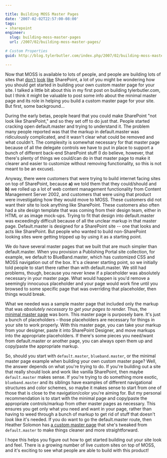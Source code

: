 ```yaml
---

title: Building MOSS Master Pages
date: '2007-02-02T22:57:00-08:00'
tags:
- sharepoint
engineer:
  slug: building-moss-master-pages
  url: /2007/02/building-moss-master-pages/

# Custom Properties
guid: http://blog.tylerbutler.com/index.php/2007/02/building-moss-master-pages/

---
```


Now that MOSS is available to lots of people, and people are building lots of
sites that [don't][1] [look][2] [like][3] SharePoint, a lot of you might be
wondering how you should get started in building your own custom master page
for your site. I talked a little bit about this in my first post on building
tylerbutler.com, but I think it might be valuable to post some info about the
minimal master page and its role in helping you build a custom master page for
your site. But first, some background…

During the early betas, people heard that you could make SharePoint "not look
like SharePoint," and so they set off to do just that. People started cracking
open default.master and trying to understand it. The problem many people
reported was that the markup in default.master was ridiculously complicated,
and it wasn't clear what could be removed and what couldn't. The complexity is
somewhat necessary for that master page because of all the delegate controls
we have to put in place to support a bunch of different back-end SharePoint
stuff (I do believe, however, that there's plenty of things we could/can do in
that master page to make it clearer and easier to customize without removing
functionality, so this is not meant to be an excuse).

Anyway, there were customers that were trying to build internet facing sites
on top of SharePoint, because **a)** we told them that they could/should and
**b)** we rolled up a lot of web content management functionality from Content
Management Server 2002, and customers that were using that product were
investigating how they would move to MOSS. These customers did not want their
site to look anything like SharePoint. These customers also often had a site
design template that was coming from their design team, either in HTML or as
image mock-ups. Trying to fit that design into default.master was exceedingly
difficult because of all the unclear markup in that master page.
Default.master is designed for a SharePoint site -- one that looks and acts
like SharePoint. But people who wanted to build non-SharePoint looking sites
were getting tripped up by using it as a starting point.

We do have several master pages that we built that are much simpler than
default.master. When you provision a Publishing Portal site collection, for
example, we default to BlueBand.master, which has customized CSS and MOSS
navigation out of the box. It's a cleaner starting point, so we initially told
people to start there rather than with default.master. We still had problems,
though, because you never knew if a placeholder was absolutely necessary in
your master page. What would happen is you'd remove a seemingly innocuous
placeholder and your page would work fine until you browsed to some specific
page that was overriding that placeholder, then things would break.

What we needed was a sample master page that included only the markup that was
_absolutely necessary to get your pages to render._ Thus, the [minimal master
page][4] was born. This master page is purposely bare. It's just a bunch of
placeholders – those placeholders are necessary for things in your site to
work properly. With this master page, you can take your markup from your
designer, paste it into SharePoint Designer, and move markups into the
appropriate placeholders. If there's some pieces you need/want from
default.master or another page, you can always open them up and copy/paste the
appropriate markup.

So, should you start with `default.master`, `blueband.master`, or the minimal
master page example when building your own custom master page? Well, the
answer depends on what you're trying to do. If you're building out a site that
really should look and work like vanilla SharePoint, then maybe `default.master`
makes sense. If you're trying to do something more exotic, `blueband.master` and
its siblings have examples of different navigational structures and color
schemes, so maybe it makes sense to start from one of those that is close to
the navigation/color you're aiming for. But my personal recommendation is to
start with the minimal page and copy/paste the appropriate controls/markup
from other master pages as necessary. This ensures you get only what you need
and want in your page, rather than having to weed through a bunch of markup to
get rid of stuff that doesn't _look_ like it's needed. If you do want to go
the default.master route, then Heather Solomon has [a custom master page][5]
that she's tweaked from `default.master` to make things cleaner and more
straightforward.

I hope this helps you figure out how to get started building out your site
look and feel. There is a growing number of live custom sites on top of MOSS,
and it's exciting to see what people are able to build with this product!

   [1]: http://www.fifteen.net
   [2]: http://www.shareview.co.uk/
   [3]: http://www.hedkandi.com/
   [4]: http://msdn2.microsoft.com/en-us/library/aa660698.aspx
   [5]: http://heathersolomon.com/blog/archive/2007/01/26/6153.aspx

